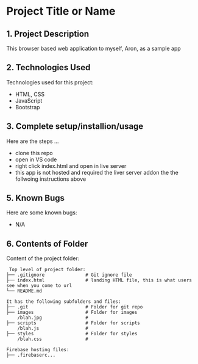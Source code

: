 # Project Title or Name

## 1. Project Description
This browser based web application to myself, Aron, as a sample app 
	
## 2. Technologies Used
Technologies used for this project:
* HTML, CSS
* JavaScript
* Bootstrap 

## 3. Complete setup/installion/usage
Here are the steps ...
* clone this repo
* open in VS code
* right click index.html and open in live server
* this app is not hosted and required the liver server addon the the follwoing instructions above

## 5. Known Bugs
Here are some known bugs:
* N/A
	
## 6. Contents of Folder
Content of the project folder:

```
 Top level of project folder: 
├── .gitignore               # Git ignore file
├── index.html               # landing HTML file, this is what users see when you come to url
└── README.md

It has the following subfolders and files:
├── .git                     # Folder for git repo
├── images                   # Folder for images
    /blah.jpg                # 
├── scripts                  # Folder for scripts
    /blah.js                 # 
├── styles                   # Folder for styles
    /blah.css                # 

Firebase hosting files: 
├── .firebaserc...


```


